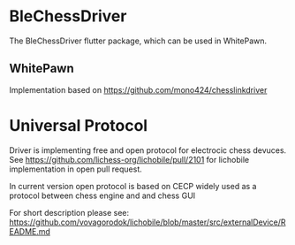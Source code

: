 # BleChessDriver

The BleChessDriver flutter package, which can be used in WhitePawn.


## WhitePawn
Implementation based on 
https://github.com/mono424/chesslinkdriver


# Universal Protocol
Driver is implementing free and open protocol for electrocic chess devuces. See https://github.com/lichess-org/lichobile/pull/2101 for lichobile implementation in open pull request.

In current version open protocol is based on CECP widely used as a protocol between chess engine and and chess GUI  


For short description please see:
https://github.com/vovagorodok/lichobile/blob/master/src/externalDevice/README.md


